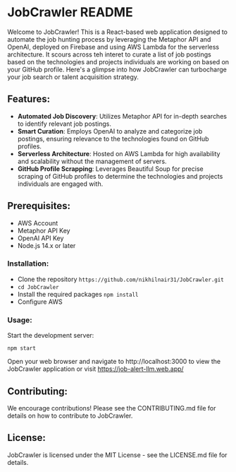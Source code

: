 # JobCrawler README
Welcome to JobCrawler! This is a React-based web application designed to automate the job hunting process by leveraging the Metaphor API and OpenAI, deployed on Firebase and using AWS Lambda for the serverless architecture. It scours across teh interet to curate a list of job postings based on the technologies and projects individuals are working on based on your GitHub profile. Here's a glimpse into how JobCrawler can turbocharge your job search or talent acquisition strategy.

## Features:
- **Automated Job Discovery**: Utilizes Metaphor API for in-depth searches to identify relevant job postings.
- **Smart Curation**: Employs OpenAI to analyze and categorize job postings, ensuring relevance to the technologies found on GitHub profiles.
- **Serverless Architecture**: Hosted on AWS Lambda for high availability and scalability without the management of servers.
- **GitHub Profile Scrapping**: Leverages Beautiful Soup for precise scraping of GitHub profiles to determine the technologies and projects individuals are engaged with.

## Prerequisites:
- AWS Account
- Metaphor API Key
- OpenAI API Key
- Node.js 14.x or later

### Installation:
- Clone the repository `https://github.com/nikhilnair31/JobCrawler.git`
- `cd JobCrawler`
- Install the required packages `npm install`
- Configure AWS

### Usage:
Start the development server:

```
npm start
```
Open your web browser and navigate to http://localhost:3000 to view the JobCrawler application or visit https://job-alert-llm.web.app/

## Contributing:
We encourage contributions! Please see the CONTRIBUTING.md file for details on how to contribute to JobCrawler.

## License:
JobCrawler is licensed under the MIT License - see the LICENSE.md file for details.
